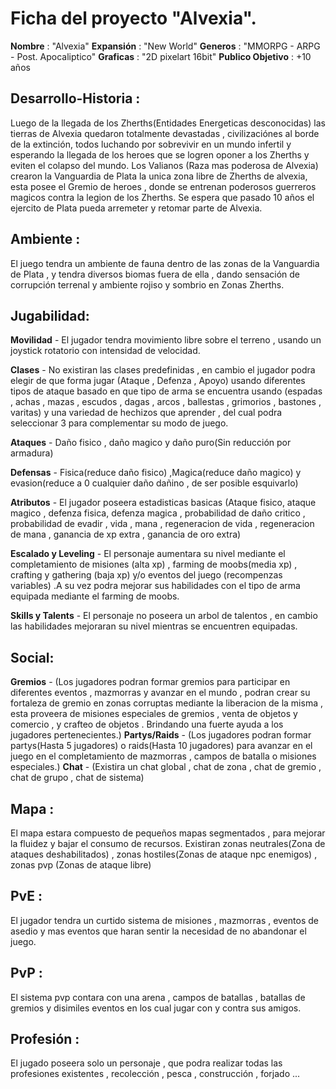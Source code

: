 # Ficha del proyecto "Alvexia".

**Nombre**  : "Alvexia"
**Expansión** : "New World"
**Generos** : "MMORPG - ARPG - Post. Apocaliptico"
**Graficas** : "2D pixelart 16bit"
**Publico Objetivo** : +10 años


## Desarrollo-Historia :
Luego de la llegada de los Zherths(Entidades Energeticas desconocidas) las tierras de Alvexia quedaron totalmente devastadas , civilizaciónes al borde de la extinción, todos luchando por sobrevivir en un mundo infertil y esperando la llegada de los heroes que se logren oponer a los Zherths y eviten el colapso del mundo. Los Valianos (Raza mas poderosa de Alvexia) crearon la Vanguardia de Plata la unica zona libre de Zherths de alvexia, esta posee el Gremio de heroes , donde se entrenan poderosos guerreros magicos contra la legion de los Zherths. Se espera que pasado 10 años el ejercito de Plata pueda arremeter y retomar parte de Alvexia.

## Ambiente :
El juego tendra un ambiente de fauna dentro de las zonas de la Vanguardia de Plata , y tendra diversos biomas fuera de ella , dando sensación de corrupción terrenal y ambiente rojiso y sombrio en Zonas Zherths.


## Jugabilidad:

**Movilidad** - El jugador tendra movimiento libre sobre el terreno , usando un joystick rotatorio con intensidad de velocidad.

**Clases** - No existiran las clases predefinidas , en cambio el jugador podra elegir de que forma jugar (Ataque , Defenza , Apoyo) usando diferentes tipos de ataque basado en que tipo de arma se encuentra usando (espadas , achas , mazas , escudos , dagas , arcos , ballestas , grimorios , bastones , varitas)
y una variedad de hechizos que aprender , del cual podra seleccionar 3 para complementar su modo de juego.

**Ataques** - Daño fisico , daño magico y daño puro(Sin reducción por armadura)

**Defensas** - Fisica(reduce daño fisico) ,Magica(reduce daño magico) y evasion(reduce a 0 cualquier daño dañino , de ser posible esquivarlo)

**Atributos** - El jugador poseera estadisticas basicas (Ataque fisico, ataque magico , defenza fisica, defenza magica , probabilidad de daño critico , probabilidad de evadir , vida , mana , regeneracion de vida , regeneracion de mana , ganancia de xp extra , ganancia de oro extra)

**Escalado y Leveling** - El personaje aumentara su nivel mediante el completamiento de misiones (alta xp) , farming de moobs(media xp) , crafting y gathering (baja xp) y/o eventos del juego (recompenzas variables) .A su vez podra mejorar sus habilidades con el tipo de arma equipada mediante el farming de moobs.

**Skills y Talents** - El personaje no poseera un arbol de talentos , en cambio las habilidades mejoraran su nivel mientras se encuentren equipadas.

## Social: 
**Gremios** - (Los jugadores podran formar gremios para participar en diferentes eventos , mazmorras y avanzar en el mundo , podran crear su fortaleza de gremio en zonas corruptas mediante la liberacion de la misma , esta proveera de misiones especiales de gremios , venta de objetos y comercio , y crafteo de objetos . Brindando una fuerte ayuda a los jugadores pertenecientes.) 
**Partys/Raids** - (Los jugadores podran formar partys(Hasta 5 jugadores) o raids(Hasta 10 jugadores) para avanzar en el juego en el completamiento de mazmorras , campos de batalla o misiones especiales.)
**Chat** - (Existira un chat global , chat de zona , chat de gremio , chat de grupo , chat de sistema)

## Mapa :
El mapa estara compuesto de pequeños mapas segmentados , para mejorar la fluidez y bajar el consumo de recursos. Existiran zonas neutrales(Zona de ataques deshabilitados) , zonas hostiles(Zonas de ataque npc enemigos) , zonas pvp (Zonas de ataque libre)

## PvE :
El jugador tendra un curtido sistema de misiones , mazmorras , eventos de asedio y mas eventos que haran sentir la necesidad de no abandonar el juego.

## PvP :
El sistema pvp contara con una arena , campos de batallas , batallas de gremios y disimiles eventos en los cual jugar con y contra sus amigos.


## Profesión :
El jugado poseera solo un personaje , que podra realizar todas las profesiones existentes , recolección  , pesca , construcción , forjado ...